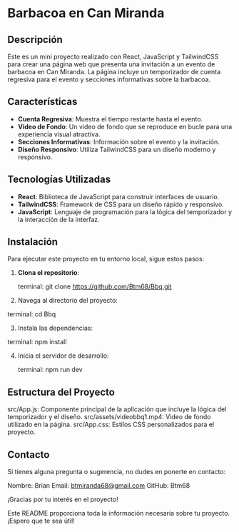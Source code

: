 # Barbacoa en Can Miranda

## Descripción

Este es un mini proyecto realizado con React, JavaScript y TailwindCSS para crear una página web que presenta una invitación a un evento de barbacoa en Can Miranda. 
La página incluye un temporizador de cuenta regresiva para el evento y secciones informativas sobre la barbacoa.

## Características

- **Cuenta Regresiva**: Muestra el tiempo restante hasta el evento.
- **Video de Fondo**: Un video de fondo que se reproduce en bucle para una experiencia visual atractiva.
- **Secciones Informativas**: Información sobre el evento y la invitación.
- **Diseño Responsivo**: Utiliza TailwindCSS para un diseño moderno y responsivo.

## Tecnologías Utilizadas

- **React**: Biblioteca de JavaScript para construir interfaces de usuario.
- **TailwindCSS**: Framework de CSS para un diseño rápido y responsivo.
- **JavaScript**: Lenguaje de programación para la lógica del temporizador y la interacción de la interfaz.

## Instalación

Para ejecutar este proyecto en tu entorno local, sigue estos pasos:

1. **Clona el repositorio**:

   terminal:
   git clone https://github.com/Btm68/Bbq.git
2. Navega al directorio del proyecto:

  terminal:
  cd Bbq
  
3. Instala las dependencias:

  terminal:
  npm install

4. Inicia el servidor de desarrollo:

   terminal:
   npm run dev
   
## Estructura del Proyecto
src/App.js: Componente principal de la aplicación que incluye la lógica del temporizador y el diseño.
src/assets/videobbq1.mp4: Video de fondo utilizado en la página.
src/App.css: Estilos CSS personalizados para el proyecto.

## Contacto
Si tienes alguna pregunta o sugerencia, no dudes en ponerte en contacto:

Nombre: Brian
Email: btmiranda68@gmail.com
GitHub: Btm68

¡Gracias por tu interés en el proyecto!

Este README proporciona toda la información necesaria sobre tu proyecto. ¡Espero que te sea útil!
